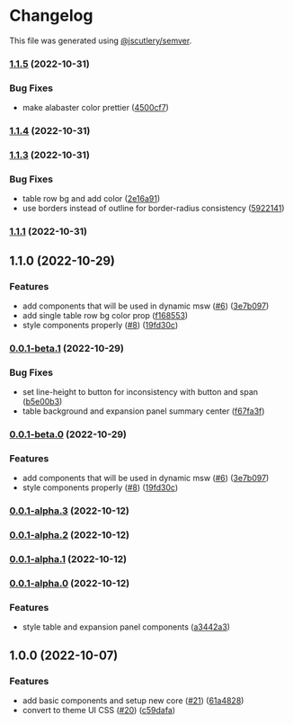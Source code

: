 # Changelog

This file was generated using [@jscutlery/semver](https://github.com/jscutlery/semver).

### [1.1.5](https://github.com/stela-ui/stela-ui/compare/css-1.1.4...css-1.1.5) (2022-10-31)

### Bug Fixes

- make alabaster color prettier ([4500cf7](https://github.com/stela-ui/stela-ui/commit/4500cf7bc166096fd6c6a7cbf6db7ecc0a5f3e17))

### [1.1.4](https://github.com/stela-ui/stela-ui/compare/css-1.1.3...css-1.1.4) (2022-10-31)

### [1.1.3](https://github.com/stela-ui/stela-ui/compare/css-1.1.2...css-1.1.3) (2022-10-31)

### Bug Fixes

- table row bg and add color ([2e16a91](https://github.com/stela-ui/stela-ui/commit/2e16a91a5368da6b127f3ae081bf37ab52acdd3a))
- use borders instead of outline for border-radius consistency ([5922141](https://github.com/stela-ui/stela-ui/commit/592214100e8d6c268b5d943db546eada01c9f3f1))

### [1.1.1](https://github.com/stela-ui/stela-ui/compare/css-1.1.0...css-1.1.1) (2022-10-31)

## 1.1.0 (2022-10-29)

### Features

- add components that will be used in dynamic msw ([#6](https://github.com/stela-ui/stela-ui/issues/6)) ([3e7b097](https://github.com/stela-ui/stela-ui/commit/3e7b09769b3c5818e8c044ee999633ae676f347f))
- add single table row bg color prop ([f168553](https://github.com/stela-ui/stela-ui/commit/f16855393316440c61a0d93f1ee140dd78aab2a3))
- style components properly ([#8](https://github.com/stela-ui/stela-ui/issues/8)) ([19fd30c](https://github.com/stela-ui/stela-ui/commit/19fd30c0d2eb54e262cb7b17ab77ea68af1bdd86))

### [0.0.1-beta.1](https://github.com/stela-ui/stela-ui/compare/css-0.0.1-beta.0...css-0.0.1-beta.1) (2022-10-29)

### Bug Fixes

- set line-height to button for inconsistency with button and span ([b5e00b3](https://github.com/stela-ui/stela-ui/commit/b5e00b34845107bc2e6dc31b3427adcdae2fee46))
- table background and expansion panel summary center ([f67fa3f](https://github.com/stela-ui/stela-ui/commit/f67fa3f626e7019b457d5115cc9647214d42f7a9))

### [0.0.1-beta.0](https://github.com/stela-ui/stela-ui/compare/css-1.0.0...css-0.0.1-beta.0) (2022-10-29)

### Features

- add components that will be used in dynamic msw ([#6](https://github.com/stela-ui/stela-ui/issues/6)) ([3e7b097](https://github.com/stela-ui/stela-ui/commit/3e7b09769b3c5818e8c044ee999633ae676f347f))
- style components properly ([#8](https://github.com/stela-ui/stela-ui/issues/8)) ([19fd30c](https://github.com/stela-ui/stela-ui/commit/19fd30c0d2eb54e262cb7b17ab77ea68af1bdd86))

### [0.0.1-alpha.3](https://github.com/stela-ui/stela-ui/compare/css-0.0.1-alpha.2...css-0.0.1-alpha.3) (2022-10-12)

### [0.0.1-alpha.2](https://github.com/stela-ui/stela-ui/compare/css-0.0.1-alpha.1...css-0.0.1-alpha.2) (2022-10-12)

### [0.0.1-alpha.1](https://github.com/stela-ui/stela-ui/compare/css-0.0.1-alpha.0...css-0.0.1-alpha.1) (2022-10-12)

### [0.0.1-alpha.0](https://github.com/stela-ui/stela-ui/compare/css-1.0.0...css-0.0.1-alpha.0) (2022-10-12)

### Features

- style table and expansion panel components ([a3442a3](https://github.com/stela-ui/stela-ui/commit/a3442a3464f37a285b9760ed98e294ab56c70c8f))

## 1.0.0 (2022-10-07)

### Features

- add basic components and setup new core ([#21](https://github.com/stela-ui/stela-ui/issues/21)) ([61a4828](https://github.com/stela-ui/stela-ui/commit/61a4828c8f6c96c22bd57f48687860dc8d2cd12b))
- convert to theme UI CSS ([#20](https://github.com/stela-ui/stela-ui/issues/20)) ([c59dafa](https://github.com/stela-ui/stela-ui/commit/c59dafa1ab8cacafbbc840172d2acdba294aebfb))
